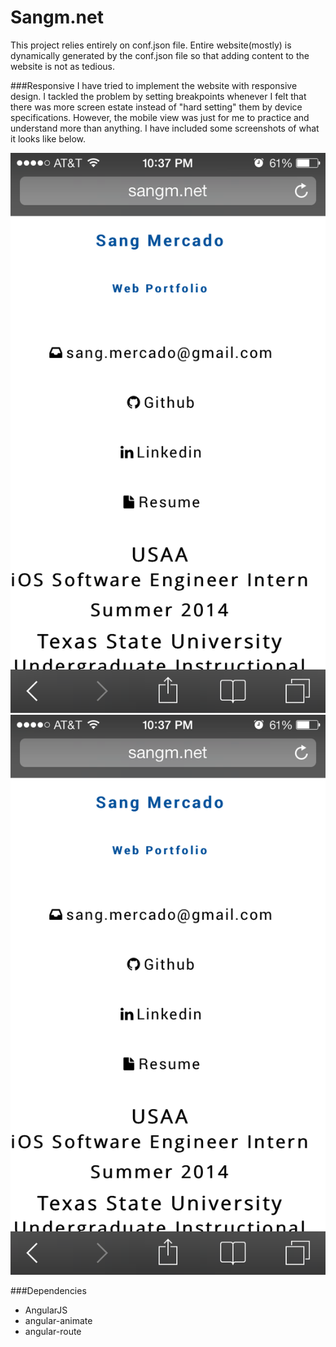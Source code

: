 # Sangm.net
This project relies entirely on conf.json file.
Entire website(mostly) is dynamically generated by the conf.json
file so that adding content to the website is not as tedious.

###Responsive
I have tried to implement the website with responsive design. I tackled
the problem by setting breakpoints whenever I felt that there was 
more screen estate instead of "hard setting" them by device specifications.
However, the mobile view was just for me to practice and understand more 
than anything. I have included some screenshots of what it looks like below.

![Mobile View](/img/mobile_view1.PNG?raw=true)
![Mobile View](/img/mobile_view1.PNG?raw=true)



###Dependencies
* AngularJS
* angular-animate
* angular-route

